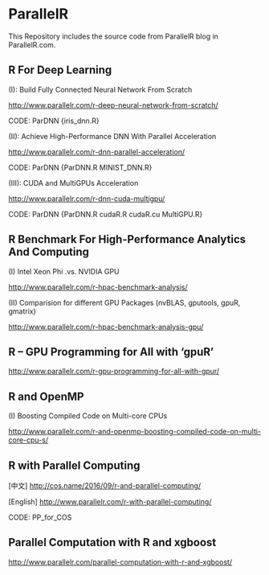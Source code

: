 # ParallelR

This Repository includes the source code from ParallelR blog in ParallelR.com.

## R For Deep Learning 

   (I): Build Fully Connected Neural Network From Scratch

   http://www.parallelr.com/r-deep-neural-network-from-scratch/

   CODE: ParDNN {iris_dnn.R} 
    
   (II): Achieve High-Performance DNN With Parallel Acceleration
   
   http://www.parallelr.com/r-dnn-parallel-acceleration/
   
   CODE:  ParDNN {ParDNN.R MINIST_DNN.R}
   
   (III): CUDA and MultiGPUs Acceleration
   
   http://www.parallelr.com/r-dnn-cuda-multigpu/
   
   CODE: ParDNN {ParDNN.R cudaR.R cudaR.cu MultiGPU.R}
    
    
## R Benchmark For High-Performance Analytics And Computing

   (I) Intel Xeon Phi .vs. NVIDIA GPU 
      
   http://www.parallelr.com/r-hpac-benchmark-analysis/
   
   (II) Comparision for different GPU Packages (nvBLAS, gputools, gpuR, gmatrix)
   
   http://www.parallelr.com/r-hpac-benchmark-analysis-gpu/
    
## R – GPU Programming for All with ‘gpuR’
   
   http://www.parallelr.com/r-gpu-programming-for-all-with-gpur/
   
## R and OpenMP
   (I) Boosting Compiled Code on Multi-core CPUs
   
   http://www.parallelr.com/r-and-openmp-boosting-compiled-code-on-multi-core-cpu-s/
   
## R with Parallel Computing
   [中文] http://cos.name/2016/09/r-and-parallel-computing/
   
   [English] http://www.parallelr.com/r-with-parallel-computing/
   
   CODE: PP_for_COS
 
## Parallel Computation with R and xgboost
   http://www.parallelr.com/parallel-computation-with-r-and-xgboost/
